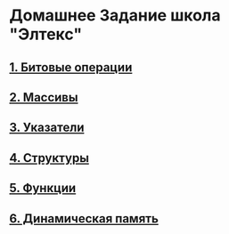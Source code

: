# Домашнее Задание школа "Элтекс"

## [1. Битовые операции](https://github.com/beregonb/School_Eltex/tree/main/Ex-1)
## [2. Массивы](https://github.com/beregonb/School_Eltex/tree/main/Ex-2)
## [3. Указатели](https://github.com/beregonb/School_Eltex/tree/main/Ex-3)
## [4. Структуры](https://github.com/beregonb/School_Eltex/tree/main/Ex-4)
## [5. Функции](https://github.com/beregonb/School_Eltex/tree/main/Ex-5)
## [6. Динамическая память](https://github.com/beregonb/School_Eltex/tree/main/Ex-6)